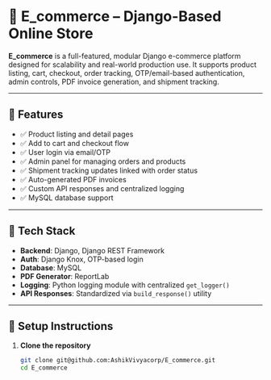 # 🛒 E_commerce – Django-Based Online Store

**E_commerce** is a full-featured, modular Django e-commerce platform designed for scalability and real-world production use. It supports product listing, cart, checkout, order tracking, OTP/email-based authentication, admin controls, PDF invoice generation, and shipment tracking.

---

## 🚀 Features

- ✅ Product listing and detail pages
- ✅ Add to cart and checkout flow
- ✅ User login via email/OTP
- ✅ Admin panel for managing orders and products
- ✅ Shipment tracking updates linked with order status
- ✅ Auto-generated PDF invoices
- ✅ Custom API responses and centralized logging
- ✅ MySQL database support

---

## 🧱 Tech Stack

- **Backend**: Django, Django REST Framework
- **Auth**: Django Knox, OTP-based login
- **Database**: MySQL
- **PDF Generator**: ReportLab
- **Logging**: Python logging module with centralized `get_logger()`
- **API Responses**: Standardized via `build_response()` utility

---

## 🔧 Setup Instructions

1. **Clone the repository**
   ```bash
   git clone git@github.com:AshikVivyacorp/E_commerce.git
   cd E_commerce
